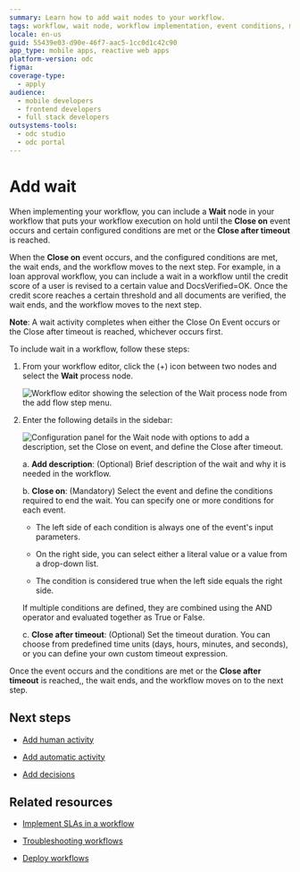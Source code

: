 ```yaml
---
summary: Learn how to add wait nodes to your workflow.
tags: workflow, wait node, workflow implementation, event conditions, mobile apps
locale: en-us
guid: 55439e03-d90e-46f7-aac5-1cc0d1c42c90
app_type: mobile apps, reactive web apps
platform-version: odc
figma:
coverage-type:
  - apply
audience:
  - mobile developers
  - frontend developers
  - full stack developers
outsystems-tools:
  - odc studio
  - odc portal
---
```


# Add wait 

When implementing your workflow, you can include a **Wait** node in your workflow that puts your workflow execution on hold until the **Close on** event occurs and certain configured conditions are met  or the **Close after timeout** is reached.

When the **Close on** event occurs, and the configured conditions are met, the wait ends, and the workflow moves to the next step. For example, in a loan approval workflow, you can include a wait in a workflow until the credit score of a user is revised to a certain value and DocsVerified=OK. Once the credit score reaches a certain threshold and all documents are verified, the wait ends, and the workflow moves to the next step.

**Note**: A wait activity completes when either the Close On Event occurs or the Close after timeout is reached, whichever occurs first.

To include wait in a workflow, follow these steps:

1. From your workflow editor, click the (+) icon between two nodes and select the **Wait** process node.

    ![Workflow editor showing the selection of the Wait process node from the add flow step menu.](images/select-wait-we.png "Selecting the Wait Node")

1. Enter the following details in the sidebar:

    ![Configuration panel for the Wait node with options to add a description, set the Close on event, and define the Close after timeout.](images/wait-panel-we.png "Wait Node Configuration Panel")

    a. **Add description**: (Optional) Brief description of the wait and why it is needed in the workflow.

    b. **Close on**: (Mandatory) Select the event and define the conditions required to end the wait. You can specify one or more conditions for each event.

    * The left side of each condition is always one of the event's input parameters.

    * On the right side, you can select either a literal value or a value from a drop-down list.

    * The condition is considered true when the left side equals the right side.

    If multiple conditions are defined, they are combined using the AND operator and evaluated together as True or False.

    c. **Close after timeout**: (Optional) Set the timeout duration. You can choose from predefined time units (days, hours, minutes, and seconds), or you can define your own custom timeout expression.

Once the event occurs and the conditions are met or the **Close after timeout** is reached,, the wait ends, and the workflow moves on to the next step.

## Next steps

* [Add human activity](add-human-activity.md)

* [Add automatic activity](add-automatic-activity.md)

* [Add decisions](add-decisions.md)

## Related resources

* [Implement SLAs in a workflow](sla-workflow.md)

* [Troubleshooting workflows](troubleshooting-workflows.md)

* [Deploy workflows](../../deploying-apps/deploy-apps.md)
